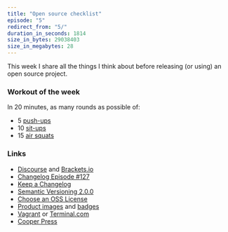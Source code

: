 ```yaml
---
title: "Open source checklist"
episode: "5"
redirect_from: "5/"
duration_in_seconds: 1814
size_in_bytes: 29038403
size_in_megabytes: 28
---
```


This week I share all the things I think about before releasing (or using) an open source project.

### Workout of the week

In 20 minutes, as many rounds as possible of:

- 5 [push-ups](https://www.youtube.com/watch?v=M1IfJmVjKW0)
- 10 [sit-ups](https://www.youtube.com/watch?v=BfqRSCgXiVw)
- 15 [air squats](https://www.youtube.com/watch?v=a_fb6Kz7FQg)

### Links

- [Discourse](https://github.com/discourse/discourse) and [Brackets.io](http://brackets.io/contribute.html)
- [Changelog Episode #127](http://thechangelog.com/127)
- [Keep a Changelog](http://keepachangelog.com)
- [Semantic Versioning 2.0.0](http://semver.org)
- [Choose an OSS License](http://choosealicense.com)
- [Product images](https://placeit.net) and [badges](http://shields.io)
- [Vagrant](https://www.vagrantup.com) or [Terminal.com](http://www.terminal.com)
- [Cooper Press](https://cooperpress.com)
